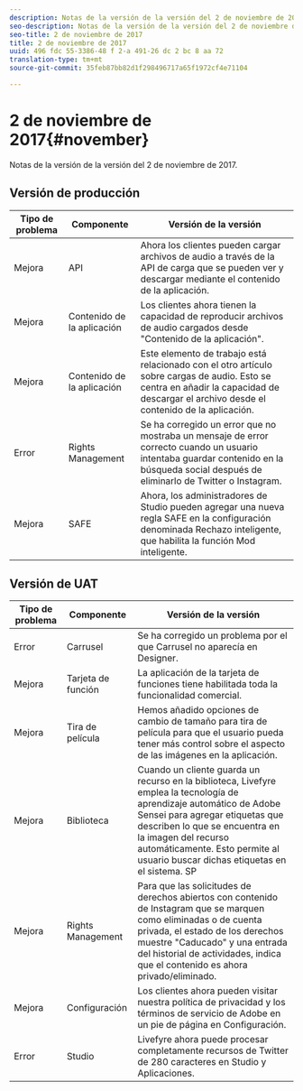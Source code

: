 ```yaml
---
description: Notas de la versión de la versión del 2 de noviembre de 2017.
seo-description: Notas de la versión de la versión del 2 de noviembre de 2017.
seo-title: 2 de noviembre de 2017
title: 2 de noviembre de 2017
uuid: 496 fdc 55-3386-48 f 2-a 491-26 dc 2 bc 8 aa 72
translation-type: tm+mt
source-git-commit: 35feb87bb82d1f298496717a65f1972cf4e71104

---
```



# 2 de noviembre de 2017{#november}

Notas de la versión de la versión del 2 de noviembre de 2017.

## Versión de producción

| **Tipo de problema** | **Componente** | **Versión de la versión** |
|---|---|---|
| Mejora | API | Ahora los clientes pueden cargar archivos de audio a través de la API de carga que se pueden ver y descargar mediante el contenido de la aplicación. |
| Mejora | Contenido de la aplicación | Los clientes ahora tienen la capacidad de reproducir archivos de audio cargados desde "Contenido de la aplicación". |
| Mejora | Contenido de la aplicación | Este elemento de trabajo está relacionado con el otro artículo sobre cargas de audio. Esto se centra en añadir la capacidad de descargar el archivo desde el contenido de la aplicación. |
| Error | Rights Management | Se ha corregido un error que no mostraba un mensaje de error correcto cuando un usuario intentaba guardar contenido en la búsqueda social después de eliminarlo de Twitter o Instagram. |
| Mejora | SAFE | Ahora, los administradores de Studio pueden agregar una nueva regla SAFE en la configuración denominada Rechazo inteligente, que habilita la función Mod inteligente. |

## Versión de UAT

| **Tipo de problema** | **Componente** | **Versión de la versión** |
|---|---|---|
| Error | Carrusel | Se ha corregido un problema por el que Carrusel no aparecía en Designer. |
| Mejora | Tarjeta de función | La aplicación de la tarjeta de funciones tiene habilitada toda la funcionalidad comercial. |
| Mejora | Tira de película | Hemos añadido opciones de cambio de tamaño para tira de película para que el usuario pueda tener más control sobre el aspecto de las imágenes en la aplicación. |
| Mejora | Biblioteca | Cuando un cliente guarda un recurso en la biblioteca, Livefyre emplea la tecnología de aprendizaje automático de Adobe Sensei para agregar etiquetas que describen lo que se encuentra en la imagen del recurso automáticamente. Esto permite al usuario buscar dichas etiquetas en el sistema. SP |
| Mejora | Rights Management | Para que las solicitudes de derechos abiertos con contenido de Instagram que se marquen como eliminadas o de cuenta privada, el estado de los derechos muestre "Caducado" y una entrada del historial de actividades, indica que el contenido es ahora privado/eliminado. |
| Mejora | Configuración | Los clientes ahora pueden visitar nuestra política de privacidad y los términos de servicio de Adobe en un pie de página en Configuración. |
| Error | Studio | Livefyre ahora puede procesar completamente recursos de Twitter de 280 caracteres en Studio y Aplicaciones. |


